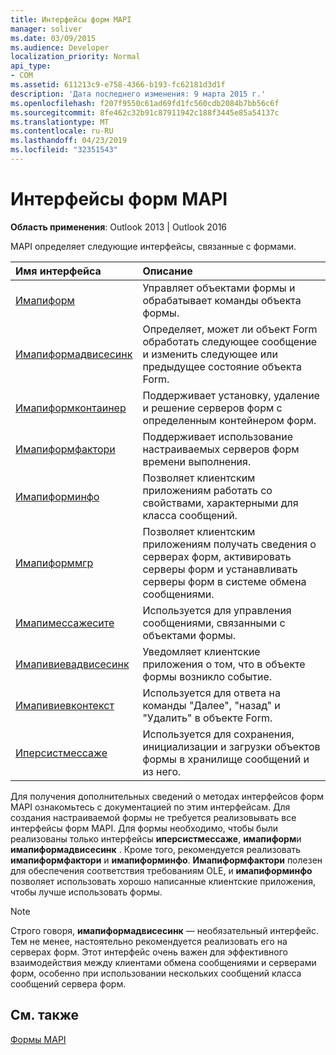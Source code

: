 ```yaml
---
title: Интерфейсы форм MAPI
manager: soliver
ms.date: 03/09/2015
ms.audience: Developer
localization_priority: Normal
api_type:
- COM
ms.assetid: 611213c9-e758-4366-b193-fc62181d3d1f
description: 'Дата последнего изменения: 9 марта 2015 г.'
ms.openlocfilehash: f207f9550c61ad69fd1fc560cdb2084b7bb56c6f
ms.sourcegitcommit: 8fe462c32b91c87911942c188f3445e85a54137c
ms.translationtype: MT
ms.contentlocale: ru-RU
ms.lasthandoff: 04/23/2019
ms.locfileid: "32351543"
---
```

# <a name="mapi-form-interfaces"></a>Интерфейсы форм MAPI

  
  
**Область применения**: Outlook 2013 | Outlook 2016 
  
MAPI определяет следующие интерфейсы, связанные с формами.
  
|**Имя интерфейса**|**Описание**|
|:-----|:-----|
|[Имапиформ](imapiformiunknown.md) <br/> |Управляет объектами формы и обрабатывает команды объекта формы.  <br/> |
|[Имапиформадвисесинк](imapiformadvisesinkiunknown.md) <br/> |Определяет, может ли объект Form обработать следующее сообщение и изменить следующее или предыдущее состояние объекта Form.  <br/> |
|[Имапиформконтаинер](imapiformcontaineriunknown.md) <br/> |Поддерживает установку, удаление и решение серверов форм с определенным контейнером форм.  <br/> |
|[Имапиформфактори](imapiformfactoryiunknown.md) <br/> |Поддерживает использование настраиваемых серверов форм времени выполнения.  <br/> |
|[Имапиформинфо](imapiforminfoimapiprop.md) <br/> |Позволяет клиентским приложениям работать со свойствами, характерными для класса сообщений.  <br/> |
|[Имапиформмгр](imapiformmgriunknown.md) <br/> |Позволяет клиентским приложениям получать сведения о серверах форм, активировать серверы форм и устанавливать серверы форм в системе обмена сообщениями.  <br/> |
|[Имапимессажесите](imapimessagesiteiunknown.md) <br/> |Используется для управления сообщениями, связанными с объектами формы.  <br/> |
|[Имапивиевадвисесинк](imapiviewadvisesinkiunknown.md) <br/> |Уведомляет клиентские приложения о том, что в объекте формы возникло событие.  <br/> |
|[Имапивиевконтекст](imapiviewcontextiunknown.md) <br/> |Используется для ответа на команды "Далее", "назад" и "Удалить" в объекте Form.  <br/> |
|[Иперсистмессаже](ipersistmessageiunknown.md) <br/> |Используется для сохранения, инициализации и загрузки объектов формы в хранилище сообщений и из него.  <br/> |
   
Для получения дополнительных сведений о методах интерфейсов форм MAPI ознакомьтесь с документацией по этим интерфейсам. Для создания настраиваемой формы не требуется реализовывать все интерфейсы форм MAPI. Для формы необходимо, чтобы были реализованы только интерфейсы **иперсистмессаже**, **имапиформ**и **имапиформадвисесинк** . Кроме того, рекомендуется реализовать **имапиформфактори** и **имапиформинфо**. **Имапиформфактори** полезен для обеспечения соответствия требованиям OLE, и **имапиформинфо** позволяет использовать хорошо написанные клиентские приложения, чтобы лучше использовать формы. 
  
> [!NOTE]
> Строго говоря, **имапиформадвисесинк** — необязательный интерфейс. Тем не менее, настоятельно рекомендуется реализовать его на серверах форм. Этот интерфейс очень важен для эффективного взаимодействия между клиентами обмена сообщениями и серверами форм, особенно при использовании нескольких сообщений класса сообщений сервера форм. 
  
## <a name="see-also"></a>См. также



[Формы MAPI](mapi-forms.md)

